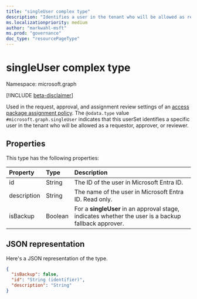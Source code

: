 ```yaml
---
title: "singleUser complex type"
description: "Identifies a user in the tenant who will be allowed as requestor, approver, or reviewer."
ms.localizationpriority: medium
author: "markwahl-msft"
ms.prod: "governance"
doc_type: "resourcePageType"
---
```


# singleUser complex type

Namespace: microsoft.graph

[!INCLUDE [beta-disclaimer](../../includes/beta-disclaimer.md)]

Used in the request, approval, and assignment review settings of an [access package assignment policy](accesspackageassignmentpolicy.md). The  `@odata.type` value `#microsoft.graph.singleUser` indicates that this userSet identifies a specific user in the tenant who will be allowed as a requestor, approver, or reviewer.

## Properties

This type has the following properties:

| Property                     | Type                      | Description |
| :--------------------------- | :------------------------ | :---------- |
| id |String | The ID of the user in Microsoft Entra ID. |
| description |String | The name of the user in Microsoft Entra ID. Read only. |
| isBackup | Boolean | For a **singleUser** in an approval stage, indicates whether the user is a backup fallback approver. |

## JSON representation

Here's a JSON representation of the type.

<!-- {
  "blockType": "resource",
  "optionalProperties": [

  ],
  "@odata.type": "microsoft.graph.singleUser",
  "baseType": "microsoft.graph.userSet"
}-->

```json
{
  "isBackup": false,
  "id": "String (identifier)",
  "description": "String"
}
```


<!-- uuid: 16cd6b66-4b1a-43a1-adaf-3a886856ed98
2019-02-04 14:57:30 UTC -->
<!-- {
  "type": "#page.annotation",
  "description": "singleUser complex type",
  "keywords": "",
  "section": "documentation",
  "tocPath": ""
}-->
